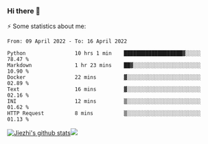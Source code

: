 ### Hi there 👋

⚡ Some statistics about me:


<!--START_SECTION:waka-->

```text
From: 09 April 2022 - To: 16 April 2022

Python                10 hrs 1 min    ███████████████████▓░░░░░   78.47 %
Markdown              1 hr 23 mins    ██▓░░░░░░░░░░░░░░░░░░░░░░   10.90 %
Docker                22 mins         ▓░░░░░░░░░░░░░░░░░░░░░░░░   02.89 %
Text                  16 mins         ▓░░░░░░░░░░░░░░░░░░░░░░░░   02.16 %
INI                   12 mins         ▒░░░░░░░░░░░░░░░░░░░░░░░░   01.62 %
HTTP Request          8 mins          ▒░░░░░░░░░░░░░░░░░░░░░░░░   01.13 %
```

<!--END_SECTION:waka-->





[![Jiezhi's github stats](https://github-readme-stats.vercel.app/api?username=Jiezhi&show_icons=true)](https://github.com/Jiezhi/github-readme-stats)[![](https://stats.justsong.cn/api/leetcode/?username=Jiezhi)](https://leetcode.com/Jiezhi/) 
<!--
[![Top Langs](https://github-readme-stats.vercel.app/api/top-langs/?username=Jiezhi&hide=javascript,html)](https://github.com/Jiezhi/github-readme-stats)

**Jiezhi/Jiezhi** is a ✨ _special_ ✨ repository because its `README.md` (this file) appears on your GitHub profile.

Here are some ideas to get you started:

- 🔭 I’m currently working on ...
- 🌱 I’m currently learning ...
- 👯 I’m looking to collaborate on ...
- 🤔 I’m looking for help with ...
- 💬 Ask me about ...
- 📫 How to reach me: ...
- 😄 Pronouns: ...
- ⚡ Fun fact: ...
-->

